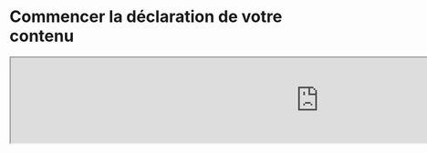 # Commencer la déclaration de votre contenu

<iframe title="i18n, Markdown, JSON… one single solution to manage it all | Intlayer" class="m-auto aspect-[16/9] w-full overflow-hidden rounded-lg border-0" allow="autoplay; gyroscope;" loading="lazy" width="1080" height="auto" src="https://www.youtube.com/embed/1VHgSY_j9_I?autoplay=0&amp;origin=http://intlayer.org&amp;controls=0&amp;rel=1"/>

## Extensions de fichiers

Par défaut, Intlayer surveille tous les fichiers avec les extensions suivantes pour les déclarations de contenu :

- `.content.json`
- `.content.ts`
- `.content.tsx`
- `.content.js`
- `.content.jsx`
- `.content.mjs`
- `.content.mjx`
- `.content.cjs`
- `.content.cjx`

L'application recherchera par défaut les fichiers correspondant au modèle glob `./src/**/*.content.{json,ts,tsx,js,jsx,mjs,mjx,cjs,cjx}`.

Ces extensions par défaut conviennent à la plupart des applications. Cependant, si vous avez des exigences spécifiques, consultez le [guide de personnalisation des extensions de contenu](https://github.com/aymericzip/intlayer/blob/main/docs/fr/configuration.md#content-configuration) pour des instructions sur la manière de les gérer.

Pour une liste complète des options de configuration, visitez la documentation de configuration.

## Déclarez Votre Contenu

Créez et gérez vos dictionnaires :

```tsx fileName="src/example.content.tsx" contentDeclarationFormat="typescript"
import { t, enu, cond, nest, md, type Dictionary } from "intlayer";

interface Content {
  imbricatedContent: {
    imbricatedContent2: {
      stringContent: string;
      numberContent: number;
      booleanContent: boolean;
      javaScriptContent: string;
    };
  };
  multilingualContent: string;
  quantityContent: string;
  conditionalContent: string;
  externalContent: string;
  insertionContent: string;
  fileContent: string;
  nestedContent: any;
  markdownContent: any;
  jsxContent: any;
}

export default {
  key: "page",
  content: {
    imbricatedContent: {
      imbricatedContent2: {
        stringContent: "Bonjour le monde",
        numberContent: 123,
        booleanContent: true,
        javaScriptContent: `${process.env.NODE_ENV}`,
      },
    },
    multilingualContent: t({
      en: "Contenu en anglais",
      "en-GB": "Contenu en anglais (UK)",
      fr: "Contenu en français",
      es: "Contenu en espagnol",
    }),
    quantityContent: enu({
      "<-1": "Moins d'une voiture",
      "-1": "Moins une voiture",
      "0": "Aucune voiture",
      "1": "Une voiture",
      ">5": "Quelques voitures",
      ">19": "Beaucoup de voitures",
    }),
    conditionalContent: cond({
      true: "La validation est activée",
      false: "La validation est désactivée",
    }),
    nestedContent: nest(
      "navbar", // La clé du dictionnaire à imbriquer
      "login.button" // [Optionnel] Le chemin vers le contenu à imbriquer
    ),
    externalContent: fetch("https://example.com").then((res) => res.json())
    markdownContent: md("# Exemple de Markdown"),

    /*
     * Disponible uniquement avec `react-intlayer` ou `next-intlayer`
     */
    jsxContent: <h1>Mon titre</h1>,
  },
} satisfies Dictionary<Content>; // [optionnel] Dictionary est générique et vous permet de renforcer le formatage de votre dictionnaire
```

```javascript fileName="src/example.content.mjx" contentDeclarationFormat="esm"
import { t, enu, cond, nest, md } from "intlayer";

/** @type {import('intlayer').Dictionary} */
export default {
  key: "page",
  content: {
    imbricatedContent: {
      imbricatedContent2: {
        stringContent: "Bonjour le monde",
        numberContent: 123,
        booleanContent: true,
        javaScriptContent: `${process.env.NODE_ENV}`,
      },
      imbricatedArray: [1, 2, 3],
    },
    multilingualContent: t({
      en: "Contenu en anglais",
      "en-GB": "Contenu en anglais (UK)",
      fr: "Contenu en français",
      es: "Contenu en espagnol",
    }),
    quantityContent: enu({
      "<-1": "Moins d'une voiture",
      "-1": "Moins une voiture",
      "0": "Aucune voiture",
      "1": "Une voiture",
      ">5": "Quelques voitures",
      ">19": "Beaucoup de voitures",
    }),
    conditionalContent: cond({
      true: "La validation est activée",
      false: "La validation est désactivée",
    }),
    nestedContent: nest(
      "navbar", // La clé du dictionnaire à imbriquer
      "login.button" // [Optionnel] Le chemin vers le contenu à imbriquer
    ),
    markdownContent: md("# Exemple de Markdown"),
    externalContent: fetch("https://example.com").then((res) => res.json())

    // Disponible uniquement avec `react-intlayer` ou `next-intlayer`
    jsxContent: <h1>Mon titre</h1>,
  },
};
```

```javascript fileName="src/example.content.cjx" contentDeclarationFormat="commonjs"
const { t, enu, cond, nest, md } = require("intlayer");

/** @type {import('intlayer').Dictionary} */
module.exports = {
  key: "page",
  content: {
    imbricatedContent: {
      imbricatedContent2: {
        stringContent: "Bonjour le monde",
        numberContent: 123,
        booleanContent: true,
        javaScriptContent: `${process.env.NODE_ENV}`,
      },
      imbricatedArray: [1, 2, 3],
    },
    multilingualContent: t({
      en: "Contenu en anglais",
      "en-GB": "Contenu en anglais (UK)",
      fr: "Contenu en français",
      es: "Contenu en espagnol",
    }),
    quantityContent: enu({
      "<-1": "Moins d'une voiture",
      "-1": "Moins une voiture",
      "0": "Aucune voiture",
      "1": "Une voiture",
      ">5": "Quelques voitures",
      ">19": "Beaucoup de voitures",
    }),
    conditionalContent: cond({
      true: "La validation est activée",
      false: "La validation est désactivée",
    }),
    nestedContent: nest(
      "navbar", // La clé du dictionnaire à imbriquer
      "login.button" // [Optionnel] Le chemin vers le contenu à imbriquer
    ),
    markdownContent: md("# Exemple de Markdown"),
    externalContent: fetch("https://example.com").then((res) => res.json())

    // Disponible uniquement avec `react-intlayer` ou `next-intlayer`
    jsxContent: <h1>Mon titre</h1>,
  },
};
```

```json5 fileName="src/example.content.json"  contentDeclarationFormat="json"
{
  "$schema": "https://intlayer.org/schema.json",
  "key": "page",
  "content": {
    "imbricatedContent": {
      "imbricatedContent2": {
        "stringContent": "Bonjour le monde",
        "numberContent": 123,
        "booleanContent": true,
      },
      "imbricatedArray": [1, 2, 3],
    },
    "multilingualContent": {
      "nodeType": "translation",
      "translation": {
        "en": "Contenu en anglais",
        "en-GB": "Contenu en anglais (UK)",
        "fr": "Contenu en français",
        "es": "Contenu en espagnol",
      },
    },
    "quantityContent": {
      "nodeType": "enumeration",
      "enumeration": {
        "0": "Aucune voiture",
        "1": "Une voiture",
        "<-1": "Moins d'une voiture",
        "-1": "Moins une voiture",
        ">5": "Quelques voitures",
        ">19": "Beaucoup de voitures",
      },
    },
    "conditionalContent": {
      "nodeType": "condition",
      "condition": {
        "true": "La validation est activée",
        "false": "La validation est désactivée",
      },
    },
    "nestedContent": {
      "nodeType": "nested",
      "nested": { "dictionaryKey": "app" },
    },
    "markdownContent": {
      "nodeType": "markdown",
      "markdown": "# Exemple de Markdown",
    },
    "jsxContent": {
      "type": "h1",
      "key": null,
      "ref": null,
      "props": {
        "children": ["Mon titre"],
      },
    },
  },
}
```

## Imbrication de fonctions

Vous pouvez sans problème imbriquer des fonctions dans d'autres.

Exemple :

```javascript fileName="src/example.content.tsx" contentDeclarationFormat="typescript"
import { t, enu, cond, nest, md, type Dictionary } from "intlayer";

const getName = async () => "Jean Dupont";

export default {
  key: "page",
  content: {
    // `getIntlayer('page','fr').hiMessage` retourne `['Salut', ' ', 'Jean Dupont']`
    hiMessage: [
      t({
        en: "Hi",
        fr: "Salut",
        es: "Hola",
      }),
      " ",
      getName(),
    ],
    // Contenu composite imbriquant condition, énumération et contenu multilingue
    // `getIntlayer('page','fr').advancedContent(true)(10) retourne 'Plusieurs articles trouvés'`
    advancedContent: cond({
      true: enu({
        "0": t({
          en: "No items found",
          fr: "Aucun article trouvé",
          es: "No se encontraron artículos",
        }),
        "1": t({
          en: "One item found",
          fr: "Un article trouvé",
          es: "Se encontró un artículo",
        }),
        ">1": t({
          en: "Multiple items found",
          fr: "Plusieurs articles trouvés",
          es: "Se encontraron múltiples artículos",
        }),
      }),
      false: t({
        en: "No valid data available",
        fr: "Aucune donnée valide disponible",
        es: "No hay datos válidos disponibles",
      }),
    }),
  },
} satisfies Dictionary;
```

```javascript fileName="src/example.content.mjx" contentDeclarationFormat="esm"
import { t, enu, cond, nest, md } from "intlayer";

const getName = async () => "Jean Dupont";

/** @type {import('intlayer').Dictionary} */
export default {
  key: "page",
  content: {
    // `getIntlayer('page','fr').hiMessage` retourne `['Salut', ' ', 'Jean Dupont']`
    hiMessage: [
      t({
        en: "Hi",
        fr: "Salut",
        es: "Hola",
      }),
      " ",
      getName(),
    ],
    // Contenu composite imbriquant condition, énumération et contenu multilingue
    // `getIntlayer('page','fr').advancedContent(true)(10) retourne 'Plusieurs articles trouvés'`
    advancedContent: cond({
      true: enu({
        "0": t({
          en: "No items found",
          fr: "Aucun article trouvé",
          es: "No se encontraron artículos",
        }),
        "1": t({
          en: "One item found",
          fr: "Un article trouvé",
          es: "Se encontró un artículo",
        }),
        ">1": t({
          en: "Multiple items found",
          fr: "Plusieurs articles trouvés",
          es: "Se encontraron múltiples artículos",
        }),
      }),
      false: t({
        en: "No valid data available",
        fr: "Aucune donnée valide disponible",
        es: "No hay datos válidos disponibles",
      }),
    }),
  },
};
```

```javascript fileName="src/example.content.cjx" contentDeclarationFormat="commonjs"
const { t, enu, cond, nest, md } = require("intlayer");

const getName = async () => "Jean Dupont";

/** @type {import('intlayer').Dictionary} */
module.exports = {
  key: "page",
  content: {
    // `getIntlayer('page','fr').hiMessage` retourne `['Salut', ' ', 'Jean Dupont']`
    hiMessage: [
      t({
        en: "Hi",
        fr: "Salut",
        es: "Hola",
      }),
      " ",
      getName(),
    ],
    // Contenu composite imbriquant condition, énumération et contenu multilingue
    // `getIntlayer('page','fr').advancedContent(true)(10) retourne 'Plusieurs articles trouvés'`
    advancedContent: cond({
      true: enu({
        "0": t({
          en: "No items found",
          fr: "Aucun article trouvé",
          es: "No se encontraron artículos",
        }),
        "1": t({
          en: "One item found",
          fr: "Un article trouvé",
          es: "Se encontró un artículo",
        }),
        ">1": t({
          en: "Multiple items found",
          fr: "Plusieurs articles trouvés",
          es: "Se encontraron múltiples artículos",
        }),
      }),
      false: t({
        en: "No valid data available",
        fr: "Aucune donnée valide disponible",
        es: "No hay datos válidos disponibles",
      }),
    }),
  },
};
```

```json5 fileName="src/example.content.json"  contentDeclarationFormat="json"
{
  "$schema": "https://intlayer.org/schema.json",
  "key": "page",
  "content": {
    "hiMessage": {
      "nodeType": "composite",
      "composite": [
        {
          "nodeType": "translation",
          "translation": {
            "en": "Hi",
            "fr": "Salut",
            "es": "Hola",
          },
        },
        " ",
        "Jean Dupont",
      ],
    },
    "advancedContent": {
      "nodeType": "condition",
      "condition": {
        "true": {
          "nodeType": "enumeration",
          "enumeration": {
            "0": {
              "nodeType": "translation",
              "translation": {
                "en": "No items found",
                "fr": "Aucun article trouvé",
                "es": "No se encontraron artículos",
              },
            },
            "1": {
              "nodeType": "translation",
              "translation": {
                "en": "One item found",
                "fr": "Un article trouvé",
                "es": "Se encontró un artículo",
              },
            },
            ">1": {
              "nodeType": "translation",
              "translation": {
                "en": "Multiple items found",
                "fr": "Plusieurs articles trouvés",
                "es": "Se encontraron múltiples artículos",
              },
            },
          },
        },
        "false": {
          "nodeType": "translation",
          "translation": {
            "en": "No valid data available",
            "fr": "Aucune donnée valide disponible",
            "es": "No hay datos válidos disponibles",
          },
        },
      },
    },
  },
}
```
